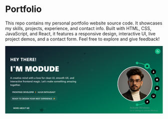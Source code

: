 # Portfolio
This repo contains my personal portfolio website source code. It showcases my skills, projects, experience, and contact info. Built with HTML, CSS, JavaScript, and React, it features a responsive design, interactive UI, live project demos, and a contact form. Feel free to explore and give feedback!


![Project Screenshot](src\assets\Image\Portfolio1.png)